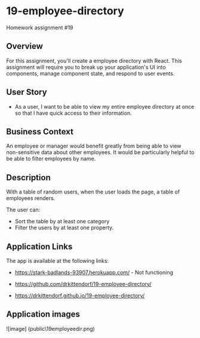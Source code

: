 # 19-employee-directory
Homework assignment #19

## Overview

For this assignment, you'll create a employee directory with React. This assignment will require you to break up your application's UI into components, manage component state, and respond to user events.

## User Story

* As a user, I want to be able to view my entire employee directory at once so that I have quick access to their information.

## Business Context

An employee or manager would benefit greatly from being able to view non-sensitive data about other employees. It would be particularly helpful to be able to filter employees by name.

## Description

With a table of random users, when the user loads the page, a table of employees renders. 

The user can:

  * Sort the table by at least one category
  * Filter the users by at least one property.


## Application Links

The app is available at the following links:

* https://stark-badlands-93907.herokuapp.com/ -  Not functioning

* https://github.com/drkittendorf/19-employee-directory/
* https://drkittendorf.github.io/19-employee-directory/

## Application images

![image] (public\19employeedir.png)

